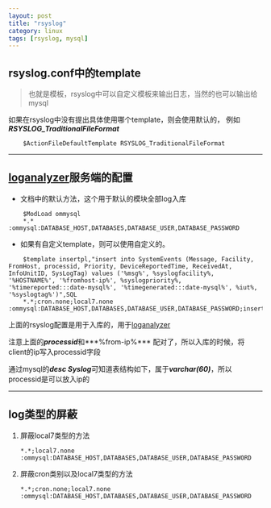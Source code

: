```yaml
---
layout: post
title: "rsyslog"
category: linux
tags: [rsyslog, mysql]
---
```


## rsyslog.conf中的template

> 也就是模板，rsyslog中可以自定义模板来输出日志，当然的也可以输出给mysql

如果在rsyslog中没有提出具体使用哪个template，则会使用默认的， 例如***RSYSLOG_TraditionalFileFormat***

```
    $ActionFileDefaultTemplate RSYSLOG_TraditionalFileFormat
```
---

## [loganalyzer]服务端的配置

+ 文档中的默认方法，这个用于默认的模块全部log入库

```
    $ModLoad ommysql 
    *.*       :ommysql:DATABASE_HOST,DATABASES,DATABASE_USER,DATABASE_PASSWORD
```



+ 如果有自定义template，则可以使用自定义的。

```
    $template insertpl,"insert into SystemEvents (Message, Facility, FromHost, processid, Priority, DeviceReportedTime, ReceivedAt, InfoUnitID, SysLogTag) values ('%msg%', %syslogfacility%, '%HOSTNAME%', '%fromhost-ip%', %syslogpriority%, '%timereported:::date-mysql%', '%timegenerated:::date-mysql%', %iut%, '%syslogtag%')",SQL
    *.*;cron.none;local7.none       :ommysql:DATABASE_HOST,DATABASES,DATABASE_USER,DATABASE_PASSWORD;insertpl
```

上面的rsyslog配置是用于入库的，用于[loganalyzer]

注意上面的***processid***和***%from-ip%*** 配对了，所以入库的时候，将client的ip写入processid字段

通过mysql的***desc Syslog***可知道表结构如下，属于***varchar(60)***，所以processid是可以放入ip的

        
---

## log类型的屏蔽

 1. 屏蔽local7类型的方法

    ```
    *.*;local7.none :ommysql:DATABASE_HOST,DATABASES,DATABASE_USER,DATABASE_PASSWORD
    ```

 1. 屏蔽cron类别以及local7类型的方法

    ```
    *.*;cron.none;local7.none :ommysql:DATABASE_HOST,DATABASES,DATABASE_USER,DATABASE_PASSWORD
    ```

[loganalyzer]: https://ciscoskills.net/2014/06/11/install-rsyslog-loganalyzer-on-centos-6-5/
